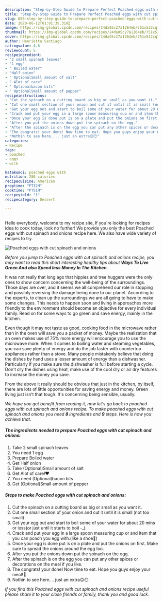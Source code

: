 ```yaml
---
description: "Step-by-Step Guide to Prepare Perfect Poached eggs with cut spinach and onions"
title: "Step-by-Step Guide to Prepare Perfect Poached eggs with cut spinach and onions"
slug: 656-step-by-step-guide-to-prepare-perfect-poached-eggs-with-cut-spinach-and-onions
date: 2020-06-12T01:01:39.310Z
image: https://img-global.cpcdn.com/recipes/24da05c27a1264eb/751x532cq70/poached-eggs-with-cut-spinach-and-onions-recipe-main-photo.jpg
thumbnail: https://img-global.cpcdn.com/recipes/24da05c27a1264eb/751x532cq70/poached-eggs-with-cut-spinach-and-onions-recipe-main-photo.jpg
cover: https://img-global.cpcdn.com/recipes/24da05c27a1264eb/751x532cq70/poached-eggs-with-cut-spinach-and-onions-recipe-main-photo.jpg
author: Henrietta Santiago
ratingvalue: 4.6
reviewcount: 5
recipeingredient:
- "2 small spinach leaves"
- "1 egg"
- " Boiled water"
- "Half onion"
- " OptionalSmall amount of salt"
- " Alot of care"
- " Optionalbacon bits"
- " OptionalSmall amount of pepper"
recipeinstructions:
- "Cut the spinach on a cutting board as big or small as you want it."
- "Cut one small section of your onion and cut it until it is small (not too small)"
- "Get your egg out and start to boil some of your water for about 20 mins or less(or just until it starts to boil -_)"
- "Crack and put your egg in a large spoon measuring cup or and item that you can poach you egg with.(like a shoe🤫)"
- "Once your egg is done put is on a plate and put the onions on first. Make sure to spread the onions around the egg too."
- "After you put the onions down put the spinach on the egg."
- "After the spinach is on the egg you can put any other spices or decorations on the meal if you like."
- "The congrats! your done! Now time to eat. Hope you guys enjoy your meal!🥳"
- "Nothin to see here.... just an extra🙃😶"
categories:
- Recipe
tags:
- poached
- eggs
- with

katakunci: poached eggs with 
nutrition: 280 calories
recipecuisine: American
preptime: "PT32M"
cooktime: "PT51M"
recipeyield: "1"
recipecategory: Dessert

---
```

<br>
Hello everybody, welcome to my recipe site, If you're looking for recipes idea to cook today, look no further! We provide you only the best Poached eggs with cut spinach and onions recipe here. We also have wide variety of recipes to try.
<br>


![Poached eggs with cut spinach and onions](https://img-global.cpcdn.com/recipes/24da05c27a1264eb/751x532cq70/poached-eggs-with-cut-spinach-and-onions-recipe-main-photo.jpg)

<i>Before you jump to Poached eggs with cut spinach and onions recipe, you may want to read this short interesting healthy tips about 
<strong>Ways To Live Green And also Spend less Money In The Kitchen</strong>.</i>
</br>

It was not really that long ago that hippies and tree huggers were the only ones to show concern concerning the well-being of the surroundings. Those days are over, and it seems we all comprehend our role in stopping and possibly reversing the damage being done to our planet. According to the experts, to clean up the surroundings we are all going to have to make some changes. This needs to happen soon and living in approaches more friendly to the environment should become an objective for every individual family. Read on for some ways to go green and save energy, mainly in the kitchen.

Even though it may not taste as good, cooking food in the microwave rather than in the oven will save you a packet of money. Maybe the realization that an oven makes use of 75% more energy will encourage you to use the microwave more. When it comes to boiling water and steaming vegetables, you can save plenty of energy and do the job faster with countertop appliances rather than a stove. Many people mistakenly believe that doing the dishes by hand uses a lesser amount of energy than a dishwasher. Particularly if you make sure the dishwasher is full before starting a cycle. Don't dry the dishes using heat, make use of the cool dry or air dry features to increase the money you save.

From the above it really should be obvious that just in the kitchen, by itself, there are lots of little opportunities for saving energy and money. Green living just isn't that tough. It's concerning being sensible, usually.


<i>We hope you got benefit from reading it, now let's go back to poached eggs with cut spinach and onions recipe. To make poached eggs with cut spinach and onions you need <strong>8</strong> ingredients and <strong>9</strong> steps. Here is how you achieve that.
</i>

##### The ingredients needed to prepare Poached eggs with cut spinach and onions:

1. Take 2 small spinach leaves
1. You need 1 egg
1. Prepare  Boiled water
1. Get Half onion
1. Take  (Optional)Small amount of salt
1. Get  Alot of care!❤
1. You need  (Optional)bacon bits
1. Get  (Optional)Small amount of pepper


##### Steps to make Poached eggs with cut spinach and onions:

1. Cut the spinach on a cutting board as big or small as you want it.
1. Cut one small section of your onion and cut it until it is small (not too small)
1. Get your egg out and start to boil some of your water for about 20 mins or less(or just until it starts to boil -_)
1. Crack and put your egg in a large spoon measuring cup or and item that you can poach you egg with.(like a shoe🤫)
1. Once your egg is done put is on a plate and put the onions on first. Make sure to spread the onions around the egg too.
1. After you put the onions down put the spinach on the egg.
1. After the spinach is on the egg you can put any other spices or decorations on the meal if you like.
1. The congrats! your done! Now time to eat. Hope you guys enjoy your meal!🥳
1. Nothin to see here.... just an extra🙃😶


<i>If you find this Poached eggs with cut spinach and onions recipe useful please share it to your close friends or family, thank you and good luck.</i>
